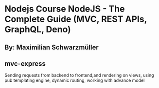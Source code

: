 # Nodejs Course NodeJS - The Complete Guide (MVC, REST APIs, GraphQL, Deno)

## By: Maximilian Schwarzmüller

## mvc-express
Sending requests from backend to frontend,and rendering on views, using pub templating engine, dynamic routing, working with advance model
